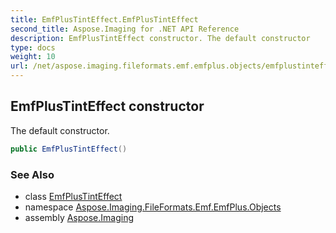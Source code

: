 ```yaml
---
title: EmfPlusTintEffect.EmfPlusTintEffect
second_title: Aspose.Imaging for .NET API Reference
description: EmfPlusTintEffect constructor. The default constructor
type: docs
weight: 10
url: /net/aspose.imaging.fileformats.emf.emfplus.objects/emfplustinteffect/emfplustinteffect/
---
```

## EmfPlusTintEffect constructor

The default constructor.

```csharp
public EmfPlusTintEffect()
```

### See Also

* class [EmfPlusTintEffect](../)
* namespace [Aspose.Imaging.FileFormats.Emf.EmfPlus.Objects](../../emfplustinteffect/)
* assembly [Aspose.Imaging](../../../)


